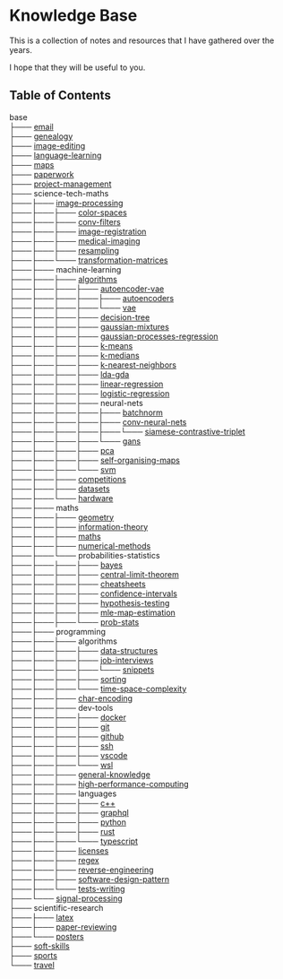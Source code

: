 # Knowledge Base

This is a collection of notes and resources that I have gathered over the years.

I hope that they will be useful to you.

## Table of Contents

base<br>
├─── [email](<base/email/email.md>)<br>
├─── [genealogy](<base/genealogy/genealogy.md>)<br>
├─── [image-editing](<base/image-editing/image-editing.md>)<br>
├─── [language-learning](<base/language-learning>)<br>
├─── [maps](<base/maps/maps.md>)<br>
├─── [paperwork](<base/paperwork>)<br>
├─── [project-management](<base/project-management>)<br>
├─── science-tech-maths<br>
├───├─── [image-processing](<base/science-tech-maths/image-processing/terminology.md>)<br>
├───├───├─── [color-spaces](<base/science-tech-maths/image-processing/color-spaces/color-spaces.md>)<br>
├───├───├─── [conv-filters](<base/science-tech-maths/image-processing/conv-filters/conv-filters.md>)<br>
├───├───├─── [image-registration](<base/science-tech-maths/image-processing/image-registration/image-registration.md>)<br>
├───├───├─── [medical-imaging](<base/science-tech-maths/image-processing/medical-imaging/medical-imaging.md>)<br>
├───├───├─── [resampling](<base/science-tech-maths/image-processing/resampling/resampling.md>)<br>
├───├───└─── [transformation-matrices](<base/science-tech-maths/image-processing/transformation-matrices/matrices.md>)<br>
├───├─── machine-learning<br>
├───├───├─── [algorithms](<base/science-tech-maths/machine-learning/algorithms/ml-algorithms.md>)<br>
├───├───├───├─── [autoencoder-vae](<base/science-tech-maths/machine-learning/algorithms/autoencoder-vae>)<br>
├───├───├───├───├─── [autoencoders](<base/science-tech-maths/machine-learning/algorithms/autoencoder-vae/autoencoders/autoencoders.md>)<br>
├───├───├───├───└─── [vae](<base/science-tech-maths/machine-learning/algorithms/autoencoder-vae/vae/vae.md>)<br>
├───├───├───├─── [decision-tree](<base/science-tech-maths/machine-learning/algorithms/decision-tree/decision-trees.md>)<br>
├───├───├───├─── [gaussian-mixtures](<base/science-tech-maths/machine-learning/algorithms/gaussian-mixtures/gmm.md>)<br>
├───├───├───├─── [gaussian-processes-regression](<base/science-tech-maths/machine-learning/algorithms/gaussian-processes-regression/gaussian-process.md>)<br>
├───├───├───├─── [k-means](<base/science-tech-maths/machine-learning/algorithms/k-means/k-means.md>)<br>
├───├───├───├─── [k-medians](<base/science-tech-maths/machine-learning/algorithms/k-medians/k-medians.md>)<br>
├───├───├───├─── [k-nearest-neighbors](<base/science-tech-maths/machine-learning/algorithms/k-nearest-neighbors/knn.md>)<br>
├───├───├───├─── [lda-gda](<base/science-tech-maths/machine-learning/algorithms/lda-gda/lda-gda.md>)<br>
├───├───├───├─── [linear-regression](<base/science-tech-maths/machine-learning/algorithms/linear-regression>)<br>
├───├───├───├─── [logistic-regression](<base/science-tech-maths/machine-learning/algorithms/logistic-regression/logistic-regression.md>)<br>
├───├───├───├─── neural-nets<br>
├───├───├───├───├─── [batchnorm](<base/science-tech-maths/machine-learning/algorithms/neural-nets/batchnorm/batchnorm.md>)<br>
├───├───├───├───├─── [conv-neural-nets](<base/science-tech-maths/machine-learning/algorithms/neural-nets/conv-neural-nets/cnn.md>)<br>
├───├───├───├───├───└─── [siamese-contrastive-triplet](<base/science-tech-maths/machine-learning/algorithms/neural-nets/conv-neural-nets/siamese-contrastive-triplet/contrastive-learning.md>)<br>
├───├───├───├───└─── [gans](<base/science-tech-maths/machine-learning/algorithms/neural-nets/gans/gan.md>)<br>
├───├───├───├─── [pca](<base/science-tech-maths/machine-learning/algorithms/pca/pca.md>)<br>
├───├───├───├─── [self-organising-maps](<base/science-tech-maths/machine-learning/algorithms/self-organising-maps/self-organising-maps.md>)<br>
├───├───├───└─── [svm](<base/science-tech-maths/machine-learning/algorithms/svm/svm.md>)<br>
├───├───├─── [competitions](<base/science-tech-maths/machine-learning/competitions/competitions.md>)<br>
├───├───├─── [datasets](<base/science-tech-maths/machine-learning/datasets/find-datasets.md>)<br>
├───├───└─── [hardware](<base/science-tech-maths/machine-learning/hardware/gpu-providers.md>)<br>
├───├─── maths<br>
├───├───├─── [geometry](<base/science-tech-maths/maths/geometry/geometry.md>)<br>
├───├───├─── [information-theory](<base/science-tech-maths/maths/information-theory>)<br>
├───├───├─── [maths](<base/science-tech-maths/maths/maths/maths.md>)<br>
├───├───├─── [numerical-methods](<base/science-tech-maths/maths/numerical-methods/numerical-methods.md>)<br>
├───├───└─── probabilities-statistics<br>
├───├───├───├─── [bayes](<base/science-tech-maths/maths/probabilities-statistics/bayes>)<br>
├───├───├───├─── [central-limit-theorem](<base/science-tech-maths/maths/probabilities-statistics/central-limit-theorem/clt.md>)<br>
├───├───├───├─── [cheatsheets](<base/science-tech-maths/maths/probabilities-statistics/cheatsheets>)<br>
├───├───├───├─── [confidence-intervals](<base/science-tech-maths/maths/probabilities-statistics/confidence-intervals/95 CI Confidence Intervals.md>)<br>
├───├───├───├─── [hypothesis-testing](<base/science-tech-maths/maths/probabilities-statistics/hypothesis-testing/Hypothesis testing.md>)<br>
├───├───├───├─── [mle-map-estimation](<base/science-tech-maths/maths/probabilities-statistics/mle-map-estimation/mle-map.md>)<br>
├───├───├───└─── [prob-stats](<base/science-tech-maths/maths/probabilities-statistics/prob-stats/probabilities.md>)<br>
├───├─── programming<br>
├───├───├─── algorithms<br>
├───├───├───├─── [data-structures](<base/science-tech-maths/programming/algorithms/data-structures>)<br>
├───├───├───├─── [job-interviews](<base/science-tech-maths/programming/algorithms/job-interviews>)<br>
├───├───├───├───└─── [snippets](<base/science-tech-maths/programming/algorithms/job-interviews/snippets>)<br>
├───├───├───├─── [sorting](<base/science-tech-maths/programming/algorithms/sorting/sorting.md>)<br>
├───├───├───└─── [time-space-complexity](<base/science-tech-maths/programming/algorithms/time-space-complexity/big-o.md>)<br>
├───├───├─── [char-encoding](<base/science-tech-maths/programming/char-encoding/char-encoding.md>)<br>
├───├───├─── dev-tools<br>
├───├───├───├─── [docker](<base/science-tech-maths/programming/dev-tools/docker/docker.md>)<br>
├───├───├───├─── [git](<base/science-tech-maths/programming/dev-tools/git/git.md>)<br>
├───├───├───├─── [github](<base/science-tech-maths/programming/dev-tools/github/github.md>)<br>
├───├───├───├─── [ssh](<base/science-tech-maths/programming/dev-tools/ssh/ssh.md>)<br>
├───├───├───├─── [vscode](<base/science-tech-maths/programming/dev-tools/vscode/vscode.md>)<br>
├───├───├───└─── [wsl](<base/science-tech-maths/programming/dev-tools/wsl/wsl.md>)<br>
├───├───├─── [general-knowledge](<base/science-tech-maths/programming/general-knowledge/general-knowledge.md>)<br>
├───├───├─── [high-performance-computing](<base/science-tech-maths/programming/high-performance-computing/hpc.md>)<br>
├───├───├─── languages<br>
├───├───├───├─── [c++](<base/science-tech-maths/programming/languages/c++/c++.md>)<br>
├───├───├───├─── [graphql](<base/science-tech-maths/programming/languages/graphql/graphql.md>)<br>
├───├───├───├─── [python](<base/science-tech-maths/programming/languages/python/python.md>)<br>
├───├───├───├─── [rust](<base/science-tech-maths/programming/languages/rust/rust.md>)<br>
├───├───├───└─── [typescript](<base/science-tech-maths/programming/languages/typescript/typescript.md>)<br>
├───├───├─── [licenses](<base/science-tech-maths/programming/licenses/licenses.md>)<br>
├───├───├─── [regex](<base/science-tech-maths/programming/regex/regex.md>)<br>
├───├───├─── [reverse-engineering](<base/science-tech-maths/programming/reverse-engineering/reverse-engineering.md>)<br>
├───├───├─── [software-design-pattern](<base/science-tech-maths/programming/software-design-pattern/design-patterns.md>)<br>
├───├───└─── [tests-writing](<base/science-tech-maths/programming/tests-writing/tests.md>)<br>
├───└─── [signal-processing](<base/science-tech-maths/signal-processing/signal-processing.md>)<br>
├─── scientific-research<br>
├───├─── [latex](<base/scientific-research/latex/latex.md>)<br>
├───├─── [paper-reviewing](<base/scientific-research/paper-reviewing/paper-reviewing.md>)<br>
├───└─── [posters](<base/scientific-research/posters/posters.md>)<br>
├─── [soft-skills](<base/soft-skills>)<br>
├─── [sports](<base/sports/sports.md>)<br>
└─── [travel](<base/travel/travel.md>)<br>
